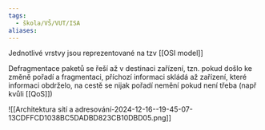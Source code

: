 ```yaml
---
tags:
  - škola/VŠ/VUT/ISA
aliases:
---
```

Jednotlivé vrstvy jsou reprezentované na tzv [[OSI model]]

Defragmentace paketů se řeší až v destinaci zařízení, tzn. pokud došlo ke změně pořadí a fragmentaci, příchozí informaci skládá až zařízení, které informaci obdrželo, na cestě se nijak pořadí nemění pokud není třeba (např kvůli [[QoS]])

![[Architektura sítí a adresování-2024-12-16--19-45-07-13CDFFCD1038BC5DADBD823CB10DBD05.png]]
